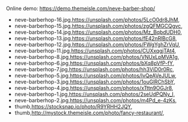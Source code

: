 Online demo: https://demo.themeisle.com/neve-barber-shop/

- neve-barberhop-16.jpg,https://unsplash.com/photos/5LcO0dr8JhM,
- neve-barberhop-15.jpg,https://unsplash.com/photos/zgQFMGCQgvc,
- neve-barberhop-14.jpg,https://unsplash.com/photos/Mz_BqbdUDH0,
- neve-barberhop-13.jpg,https://unsplash.com/photos/fE42nRlBcG8,
- neve-barberhop-12.jpg,https://unsplash.com/photos/FWgYghZrVqU,
- neve-barberhop-11.jpg,https://unsplash.com/photos/CUXxqgjTAt4,
- neve-barberhop-8.jpg,https://unsplash.com/photos/VNUxLpMVA1g,
- neve-barberhop-6.jpg,https://unsplash.com/photos/bXq8pVfP-fY,
- neve-barberhop-7.jpg,https://unsplash.com/photos/hh3ViD0r0Rc,
- neve-barberhop-5.jpg,https://unsplash.com/photos/IvQeAVeJULw,
- neve-barberhop-3.jpg,https://unsplash.com/photos/1ouGlRChSbY,
- neve-barberhop-4.jpg,https://unsplash.com/photos/xTttn9OGJr8,
- neve-barberhop-1.jpg,https://unsplash.com/photos/2seUdPQNy_I,
- neve-barberhop-2.jpg,https://unsplash.com/photos/m4Pd_e-4zKs,
- thumb,https://stocksnap.io/photo/R9YRHH2JQY,
- thumb,http://mystock.themeisle.com/photo/fancy-restaurant/,
